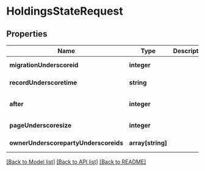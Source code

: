 # HoldingsStateRequest

## Properties
Name | Type | Description | Notes
------------ | ------------- | ------------- | -------------
**migrationUnderscoreid** | **integer** |  | [default to null]
**recordUnderscoretime** | **string** |  | [default to null]
**after** | **integer** |  | [optional] [default to null]
**pageUnderscoresize** | **integer** |  | [default to null]
**ownerUnderscorepartyUnderscoreids** | **array[string]** |  | [default to null]

[[Back to Model list]](../README.md#documentation-for-models) [[Back to API list]](../README.md#documentation-for-api-endpoints) [[Back to README]](../README.md)


